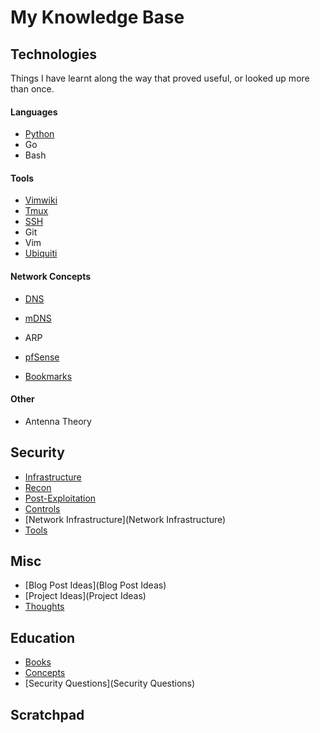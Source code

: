 # My Knowledge Base

## Technologies

Things I have learnt along the way that proved useful, or looked up more than once.

#### Languages

- [Python](Python)
- Go
- Bash

#### Tools

- [Vimwiki](vimwiki-help)
- [Tmux](Tmux)
- [SSH](SSH)
- Git
- Vim
- [Ubiquiti](Ubiquiti)

#### Network Concepts

- [DNS](DNS)
- [mDNS](mDNS)
- ARP
- [pfSense](PfSense)

- [Bookmarks](Bookmarks)

#### Other

- Antenna Theory

## Security

- [Infrastructure](Infrastructure)
- [Recon](Recon)
- [Post-Exploitation](Post-Exploitation)
- [Controls](Controls)
- [Network Infrastructure](Network Infrastructure)
- [Tools](Tools)

## Misc

- [Blog Post Ideas](Blog Post Ideas)
- [Project Ideas](Project Ideas)
- [Thoughts](Thoughts)

## Education

- [Books](Books)
- [Concepts](Concepts)
- [Security Questions](Security Questions)

## Scratchpad 



